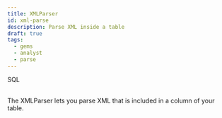 ```yaml
---
title: XMLParser
id: xml-parse
description: Parse XML inside a table
draft: true
tags:
  - gems
  - analyst
  - parse
---
```


<span class="badge">SQL</span><br/><br/>

The XMLParser lets you parse XML that is included in a column of your table.
